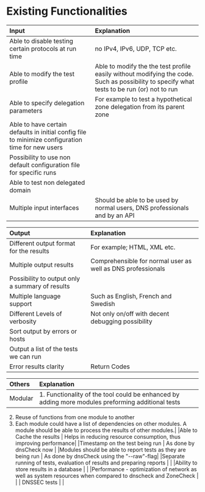 Existing Functionalities
=========================

|  Input                                     | Explanation                                 |
|:-------------------------------------------|:--------------------------------------------|
|Able to disable testing certain  protocols at run time|no IPv4, IPv6, UDP, TCP etc.|
|Able to modify the test profile |Able to modify the the test profile easily  without modifying the code. Such as possibility to specify what tests to be run (or) not to run|
|Able to specify delegation parameters | For example to test a hypothetical zone delegation from its parent zone|
|Able to have certain defaults in initial config file to minimize configuration time for new users|  |
|Possibility to use non default configuration file for specific runs|  |
|Able to test non delegated domain| |
|Multiple input interfaces | Should be able to be used by normal users, DNS professionals and by an API |


| Output                                     | Explanation                                 |
|:-------------------------------------------|:--------------------------------------------|
|Different output format for the results | For example;  HTML, XML etc. |
|Multiple output results | Comprehensible for normal user as well as DNS professionals |
|Possibility to output only a summary of results |  |
|Multiple language support |Such as English, French and Swedish |
|Different Levels of verbosity| Not only on/off with decent debugging possibility |
|Sort output by errors or hosts|  |
|Output a list of the tests we can run |  |
|Error results clarity | Return Codes |

	
| Others                                     | Explanation                                 |
|:-------------------------------------------|:--------------------------------------------|
|Modular | 1. Functionality of the tool could be enhanced by adding more modules preforming additional tests 
2. Reuse of functions from one module to another 
3.  Each module could have a list of dependencies on other modules. A module should be able to process the results of other modules.|
|Able to Cache the results | Helps in reducing resource consumption, thus improving performance|
|Timestamp on the test being run | As done by dnsCheck now |
|Modules should be able to  report tests as they are being run | As done by dnsCheck using the "--raw"-flag|
|Separate running of tests, evaluation of results and preparing reports | |
|Ability to store results in a database |  |
|Performance - optimization of network as well as system resources when compared to dnscheck and ZoneCheck | |
| DNSSEC tests               |                                  |



